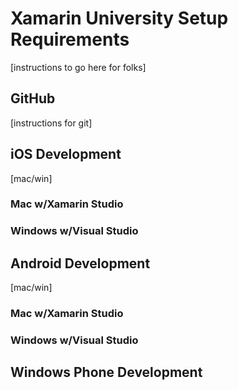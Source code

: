 Xamarin University Setup Requirements
========================

[instructions to go here for folks]

GitHub
------
[instructions for git]


iOS Development
---------------
[mac/win]

### Mac w/Xamarin Studio

### Windows w/Visual Studio

Android Development
-------------------
[mac/win]

### Mac w/Xamarin Studio

### Windows w/Visual Studio


Windows Phone Development
-------------------------